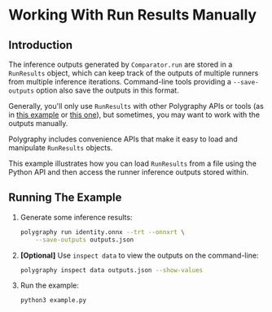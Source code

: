 # Working With Run Results Manually

## Introduction

The inference outputs generated by `Comparator.run` are stored in a `RunResults` object,
which can keep track of the outputs of multiple runners from multiple inference iterations.
Command-line tools providing a `--save-outputs` option also save the outputs in this format.

Generally, you'll only use `RunResults` with other Polygraphy APIs or
tools (as in [this example](../../cli//run/06_comparing_with_custom_output_data/)
or [this one](../../cli/inspect/05_inspecting_inference_outputs/)), but sometimes,
you may want to work with the outputs manually.

Polygraphy includes convenience APIs that make it easy to load and manipulate `RunResults` objects.

This example illustrates how you can load `RunResults` from a file using the Python API
and then access the runner inference outputs stored within.

## Running The Example

1. Generate some inference results:

    ```bash
    polygraphy run identity.onnx --trt --onnxrt \
        --save-outputs outputs.json
    ```

2. **[Optional]** Use `inspect data` to view the outputs on the command-line:

    ```bash
    polygraphy inspect data outputs.json --show-values
    ```

3. Run the example:

    ```bash
    python3 example.py
    ```
